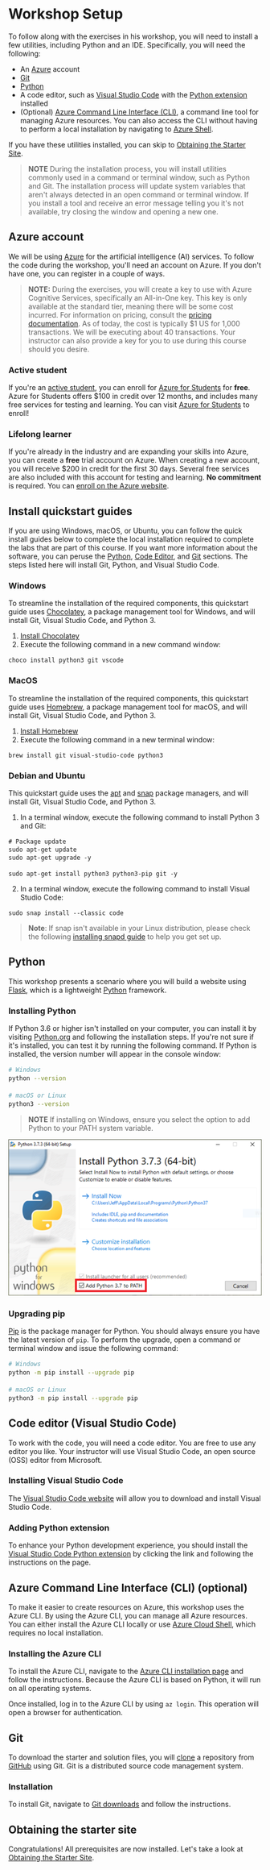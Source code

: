 # Workshop Setup

To follow along with the exercises in his workshop, you will need to install a few utilities, including Python and an IDE. Specifically, you will need the following:

- An [Azure](https://azure.microsoft.com/) account
- [Git](https://git-scm.com/)
- [Python](https://python.org)
- A code editor, such as [Visual Studio Code](https://code.visualstudio.com/) with the [Python extension](https://marketplace.visualstudio.com/items?itemName=ms-python.python) installed
- (Optional) [Azure Command Line Interface (CLI)](https://docs.microsoft.com/cli/azure/install-azure-cli?view=azure-cli-latest), a command line tool for managing Azure resources. You can also access the CLI without having to perform a local installation by navigating to [Azure Shell](https://shell.azure.com).

If you have these utilities installed, you can skip to [Obtaining the Starter Site](./starting-site.md).

> **NOTE** During the installation process, you will install utilities commonly used in a command or terminal window, such as Python and Git. The installation process will update system variables that aren't always detected in an open command or terminal window. If you install a tool and receive an error message telling you it's not available, try closing the window and opening a new one.

## Azure account

We will be using [Azure](https://azure.microsoft.com/) for the artificial intelligence (AI) services. To follow the code during the workshop, you'll need an account on Azure. If you don't have one, you can register in a couple of ways.

> **NOTE:** During the exercises, you will create a key to use with Azure Cognitive Services, specifically an All-in-One key. This key is only available at the standard tier, meaning there will be some cost incurred. For information on pricing, consult the [pricing documentation](https://azure.microsoft.com/pricing/details/cognitive-services/). As of today, the cost is typically $1 US for 1,000 transactions. We will be executing about 40 transactions. Your instructor can also provide a key for you to use during this course should you desire.

### Active student

If you're an [active student](https://azure.microsoft.com/free/free-account-students-faq/), you can enroll for [Azure for Students](https://aka.ms/a4s) for **free**. Azure for Students offers $100 in credit over 12 months, and includes many free services for testing and learning. You can visit [Azure for Students](https://aka.ms/a4s) to enroll!

### Lifelong learner

If you're already in the industry and are expanding your skills into Azure, you can create a **free** trial account on Azure. When creating a new account, you will receive $200 in credit for the first 30 days. Several free services are also included with this account for testing and learning. **No commitment** is required. You can [enroll on the Azure website](https://azure.microsoft.com/free/).

## Install quickstart guides

If you are using Windows, macOS, or Ubuntu, you can follow the quick install guides below to complete the local installation required to complete the labs that are part of this course. If you want more information about the software, you can peruse the [Python](#python), [Code Editor](#code-editor-visual-studio-code), and [Git](#git) sections. The steps listed here will install Git, Python, and Visual Studio Code.

### Windows

To streamline the installation of the required components, this quickstart guide uses [Chocolatey](https://chocolatey.org/), a package management tool for Windows, and will install Git, Visual Studio Code, and Python 3.

1. [Install Chocolatey](https://chocolatey.org/install)
2. Execute the following command in a new command window:

``` shell
choco install python3 git vscode
```

### MacOS

To streamline the installation of the required components, this quickstart guide uses [Homebrew](https://brew.sh/), a package management tool for macOS, and will install Git, Visual Studio Code, and Python 3.

1. [Install Homebrew](https://brew.sh/)
2. Execute the following command in a new terminal window:

``` shell
brew install git visual-studio-code python3
```

### Debian and Ubuntu

This quickstart guide uses the [apt](https://help.ubuntu.com/community/AptGet/Howto) and [snap](https://snapcraft.io/) package managers, and will install Git, Visual Studio Code, and Python 3.

1. In a terminal window, execute the following command to install Python 3 and Git:

``` shell
# Package update
sudo apt-get update
sudo apt-get upgrade -y

sudo apt-get install python3 python3-pip git -y
```

2. In a terminal window, execute the following command to install Visual Studio Code:

``` shell
sudo snap install --classic code
```

> **Note**: If snap isn't available in your Linux distribution, please check the following [installing snapd guide](https://snapcraft.io/docs/installing-snapd) to help you get set up.

## Python

This workshop presents a scenario where you will build a website using [Flask](https://palletsprojects.com/p/flask/), which is a lightweight [Python](https://python.org) framework.

### Installing Python

If Python 3.6 or higher isn't installed on your computer, you can install it by visiting [Python.org](https://python.org) and following the installation steps. If you're not sure if it's installed, you can test it by running the following command. If Python is installed, the version number will appear in the console window:

``` bash
# Windows
python --version

# macOS or Linux
python3 --version
```

> **NOTE** If installing on Windows, ensure you select the option to add Python to your PATH system variable.

![Dialog box for installing Python showing PATH option selected](./images/vision_python.png)

### Upgrading pip

[Pip](https://pypi.org/) is the package manager for Python. You should always ensure you have the latest version of `pip`. To perform the upgrade, open a command or terminal window and issue the following command:

``` bash
# Windows
python -m pip install --upgrade pip

# macOS or Linux
python3 -m pip install --upgrade pip
```

## Code editor (Visual Studio Code)

To work with the code, you will need a code editor. You are free to use any editor you like. Your instructor will use Visual Studio Code, an open source (OSS) editor from Microsoft.

### Installing Visual Studio Code

The [Visual Studio Code website](https://code.visualstudio.com/) will allow you to download and install Visual Studio Code.

### Adding Python extension

To enhance your Python development experience, you should install the [Visual Studio Code Python extension](https://marketplace.visualstudio.com/items?itemName=ms-python.python) by clicking the link and following the instructions on the page.

## Azure Command Line Interface (CLI) (optional)

To make it easier to create resources on Azure, this workshop uses the Azure CLI. By using the Azure CLI, you can manage all Azure resources. You can either install the Azure CLI locally or use [Azure Cloud Shell](https://shell.auzre.com), which requires no local installation.

### Installing the Azure CLI

To install the Azure CLI, navigate to the [Azure CLI installation page](https://docs.microsoft.com/cli/azure/install-azure-cli?view=azure-cli-latest) and follow the instructions. Because the Azure CLI is based on Python, it will run on all operating systems.

Once installed, log in to the Azure CLI by using `az login`. This operation will open a browser for authentication.

## Git

To download the starter and solution files, you will [clone](https://help.github.com/en/articles/cloning-a-repository) a repository from [GitHub](https://github.com) using Git. Git is a distributed source code management system.

### Installation

To install Git, navigate to [Git downloads](https://git-scm.com/downloads) and follow the instructions.

## Obtaining the starter site

Congratulations! All prerequisites are now installed. Let's take a look at [Obtaining the Starter Site](./starting-site.md).
